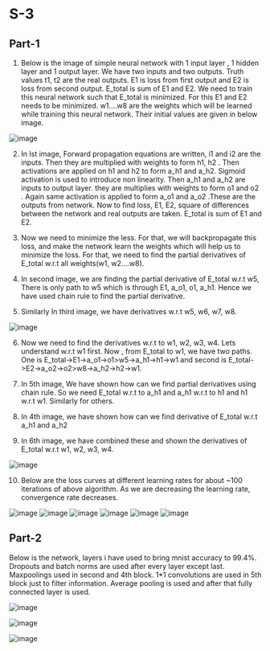 # S-3

## Part-1
1. Below is the image of simple neural network with 1 input layer , 1 hidden layer and 1 output layer. We have two inputs and two outputs. 
Truth values t1, t2 are the real outputs. E1 is loss from first output and E2 is loss from second output. E_total is sum of E1 and E2.
We need to train this neural network such that E_total is minimized. For this E1 and E2 needs to be minimized.
w1....w8 are the weights which will be learned while training this neural network. Their initial values are given in below image.

![image](https://user-images.githubusercontent.com/109232157/212311429-bd95b046-4315-42c3-bc0c-7a32f9cec857.png)

2. In Ist image, Forward propagation equations are written, i1 and i2 are the inputs. Then they are multiplied with weights to form h1, h2 . Then activations are applied on h1 and h2 to form a_h1 and a_h2. Sigmoid activation is used to introduce non linearity. Then a_h1 and a_h2 are inputs to output layer. they are multiplies with weights to form o1 and o2 . Again same activation is applied to form a_o1 and a_o2 .These are the outputs from network. Now to find loss, E1, E2, square of differences between the network and real outputs are taken. E_total is sum of E1 and E2.

3. Now we need to minimize the less. For that, we will backpropagate this loss, and make the network learn the weights which will help us to minimize the loss. 
For that, we need to find the partial derivatives of E_total w.r.t all weights(w1, w2....w8).

4. In second image, we are finding the partial derivative of E_total w.r.t w5, There is only path to w5 which is through E1, a_o1, o1, a_h1. Hence we have used chain rule to find the partial derivative.

5. Similarly In third image, we have derivatives w.r.t w5, w6, w7, w8.

![image](https://user-images.githubusercontent.com/109232157/212311846-8bf68cfb-39ce-441d-8dc5-85ca86897047.png)

6. Now we need to find the derivatives w.r.t to w1, w2, w3, w4. Lets understand w.r.t w1 first. Now , from E_total to w1, we have two paths. One is E_total->E1->a_o1->o1>w5->a_h1->h1->w1 and second is E_total->E2->a_o2->o2>w8->a_h2->h2->w1. 

7. In 5th image, We have shown how can we find partial derivatives using chain rule. So we need E_total w.r.t to a_h1 and a_h1 w.r.t to h1 and h1 w.r.t w1. Similarly for others.

8. In 4th image, we have shown how can we find derivative of E_total w.r.t a_h1 and a_h2

9. In 6th image, we have combined these and shown the derivatives of E_total w.r.t w1, w2, w3, w4.

![image](https://user-images.githubusercontent.com/109232157/212311978-92316dc3-fa0e-49ac-b207-ca4a387e8df3.png)

10. Below are the loss curves at different learning rates for about ~100 iterations of above algorithm. As we are decreasing the learning rate, convergence rate decreases. 

![image](https://user-images.githubusercontent.com/109232157/212312507-7e8d16c4-50ac-42d6-8f56-9d1912c1cca9.png) ![image](https://user-images.githubusercontent.com/109232157/212312320-d3d05bc7-9754-4606-a076-8db58038080c.png) 
![image](https://user-images.githubusercontent.com/109232157/212312785-c8f15078-0811-433f-a06f-92f8d21cc49a.png) ![image](https://user-images.githubusercontent.com/109232157/212312924-16a3ee61-31e4-4747-b4c6-ab032f909d0c.png)
![image](https://user-images.githubusercontent.com/109232157/212313118-d0f00b54-410d-497e-9875-bd4f26961cb0.png) ![image](https://user-images.githubusercontent.com/109232157/212313198-a2458368-feb6-4580-82ce-a2e7206b8866.png)


## Part-2

Below is the network, layers i have used to bring mnist accuracy to 99.4%.
Dropouts and batch norms are used after every layer except last.
Maxpoolings used in second and 4th block.
1*1 convolutions are used in 5th block just to filter information.
Average pooling is used and after that fully connected layer is used.

![image](https://user-images.githubusercontent.com/109232157/212445621-c5fa0a96-5773-4cbf-9a62-2900b1e73c1b.png)

![image](https://user-images.githubusercontent.com/109232157/212445464-4477831c-7561-472d-a47d-5f13c51f56c5.png)

![image](https://user-images.githubusercontent.com/109232157/212445477-983c5126-568a-40e2-aabb-5d999b725cc5.png)




